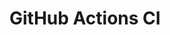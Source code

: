# GitHub Actions CI





































































































































































































































































































































































































































































































































































































































































































































































































































































































































































































































































































































































































































































































































































































































































































































































































































































































































































































































































































































